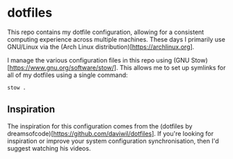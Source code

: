 # dotfiles

This repo contains my dotfile configuration, allowing for a consistent computing experience across multiple machines.
These days I primarily use GNU/Linux via the (Arch Linux distribution)[https://archlinux.org].

I manage the various configuration files in this repo using (GNU Stow)[https://www.gnu.org/software/stow/]. This allows me to set up symlinks for all of my dotfiles using a single command:

``` sh
stow .
```

## Inspiration

The inspiration for this configuration comes from the (dotfiles by dreamsofcode)[https://github.com/daviwil/dotfiles]. If you're looking for inspiration or improve your system configuration synchronisation, then I'd suggest watching his videos.
